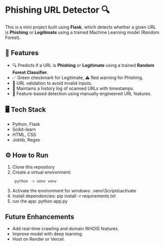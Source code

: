 # Phishing URL Detector 🔍

This is a mini project built using **Flask**, which detects whether a given URL is **Phishing** or **Legitimate** using a trained Machine Learning model (Random Forest).


## 🚀 Features

- 🔍 Predicts if a URL is **Phishing** or **Legitimate** using a trained **Random Forest Classifier**.
- ✅ Green checkmark for Legitimate, ⚠️ Red warning for Phishing.
- 🛑 URL validation to avoid invalid inputs.
- 🧾 Maintains a history log of scanned URLs with timestamps.
- 🧠 Feature-based detection using manually engineered URL features.

## 🖥️ Tech Stack
- Python, Flask
- Scikit-learn
- HTML, CSS
- Joblib, Regex

## ⚙️ How to Run

1. Clone this repository  
2. Create a virtual environment:
   ```bash
    python -m venv venv
3. Activate the environment for windows:
    .venv\Scripts\activate
4. Install dependencies:
    pip install -r requirements.txt
5. run the app:
    python app.py

## Future Enhancements
 - Add real-time crawling and domain WHOIS features.
 - Improve model with deep learning.
 - Host on Render or Vercel.

